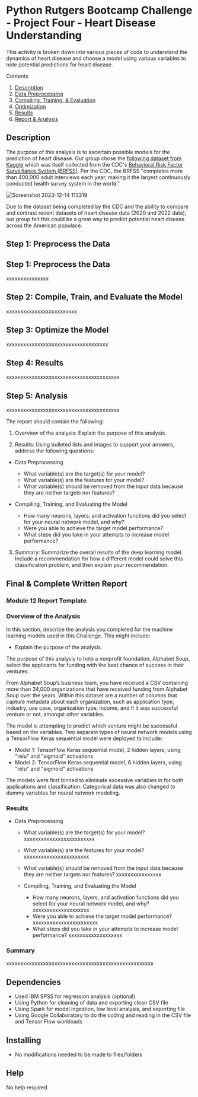 # Python Rutgers Bootcamp Challenge - Project Four - Heart Disease Understanding 

This activity is broken down into various pieces of code to understand the dynamics of heart disease and choose a model using various variables to note potential predictions for heart disease. 

<summary>Contents</summary>
  <ol>
    <li><a href="#desc">Description</a></li>
    <li><a href="#dpp">Data Preprocessing</a></li>
    <li><a href="#cte">Compiling, Training, & Evaluation</a></li>
    <li><a href="#optimize">Optimization</a></li>
    <li><a href="#results">Results</a></li>
    <li><a href="#Analysis">Report & Analysis</a></li>
  </ol>

## Description
<a name="desc"></a>

The purpose of this analysis is to ascertain possible models for the prediction of heart disease. Our group chose the [following dataset from Kaggle](https://www.kaggle.com/datasets/kamilpytlak/personal-key-indicators-of-heart-disease/) which was itself collected from the CDC's [Behavioral Risk Factor Surveillance System (BRFSS)](https://www.cdc.gov/brfss/index.html). Per the CDC, the BRFSS "completes more than 400,000 adult interviews each year, making it the largest continuously conducted health survey system in the world."

![Screenshot 2023-12-14 113319](https://github.com/oliverkisza/Final-Project-Team-1/assets/18508699/ca14849d-d5d9-4c1c-a943-cc6e848c27d0)


Due to the dataset being completed by the CDC and the ability to compare and contrast recent datasets of heart disease data (2020 and 2022 data), our group felt this could be a great way to predict potential heart disease across the American populace. 


## Step 1: Preprocess the Data
<a name="dpp"></a>

## Step 1: Preprocess the Data
xxxxxxxxxxxxxxx
## Step 2: Compile, Train, and Evaluate the Model
<a name="cte"></a>

xxxxxxxxxxxxxxxxxxxxxxxxx

## Step 3: Optimize the Model
<a name="optimize"></a>

xxxxxxxxxxxxxxxxxxxxxxxxxxxxxxxxxxxx
 
 ## Step 4: Results
<a name="results"></a>

xxxxxxxxxxxxxxxxxxxxxxxxxxxxxxxxxxxxxxxx

 ## Step 5: Analysis
<a name="Analysis"></a>

xxxxxxxxxxxxxxxxxxxxxxxxxxxxxxxxxxxxxxxx

The report should contain the following:

1. Overview of the analysis: Explain the purpose of this analysis.

2. Results: Using bulleted lists and images to support your answers, address the following questions:

  * Data Preprocessing
    * What variable(s) are the target(s) for your model?
    * What variable(s) are the features for your model?
    * What variable(s) should be removed from the input data because they are neither targets nor features?

  * Compiling, Training, and Evaluating the Model
    * How many neurons, layers, and activation functions did you select for your neural network model, and why?
    * Were you able to achieve the target model performance?
    * What steps did you take in your attempts to increase model performance?
   
3. Summary: Summarize the overall results of the deep learning model. Include a recommendation for how a different model could solve this classification problem, and then explain your recommendation.

 ## Final & Complete Written Report 

### Module 12 Report Template

### Overview of the Analysis

In this section, describe the analysis you completed for the machine learning models used in this Challenge. This might include:

* Explain the purpose of the analysis.

The purpose of this analysis to help a nonprofit foundation, Alphabet Soup, select the applicants for funding with the best chance of success in their ventures. 

From Alphabet Soup’s business team, you have received a CSV containing more than 34,000 organizations that have received funding from Alphabet Soup over the years. Within this dataset are a number of columns that capture metadata about each organization, such as application type, industry, use case, organization type, income, and if it was successful venture or not, amongst other variables. 

The model is attempting to predict which venture might be successful based on the variables. Two separate types of neural network models using a TensorFlow Keras sequential model were deployed to include: 

* Model 1: TensorFlow Keras sequential model, 2 hidden layers, using "relu" and "sigmoid" activations
* Model 2: TensorFlow Keras sequential model, 6 hidden layers, using "relu" and "sigmoid" activations 

The models were first binned to eliminate excessive variables in for both applications and classification. Categorical data was also changed to dummy variables for neural network modeling. 

### Results

* Data Preprocessing
    * What variable(s) are the target(s) for your model? xxxxxxxxxxxxxxxxxxxxxxxxx
    * What variable(s) are the features for your model? xxxxxxxxxxxxxxxxxxxxxxx
    * What variable(s) should be removed from the input data because they are neither targets nor features? xxxxxxxxxxxxxxxx

  * Compiling, Training, and Evaluating the Model
    * How many neurons, layers, and activation functions did you select for your neural network model, and why? xxxxxxxxxxxxxxxxxxxx
    * Were you able to achieve the target model performance? xxxxxxxxxxxxxxxxxxxxxxx
    * What steps did you take in your attempts to increase model performance? xxxxxxxxxxxxxxxxxxx


### Summary

xxxxxxxxxxxxxxxxxxxxxxxxxxxxxxxxxxxxxxxxxxxxxxxxxxxx
 

## Dependencies

* Used IBM SPSS for regression analysis (optional)
* Using Python for cleaning of data and exporting clean CSV file
* Using Spark for model ingestion, low level analysis, and exporting file
* Using Google Collaboratory to do the coding and reading in the CSV file and Tensor Flow workloads 

## Installing

* No modifications needed to be made to files/folders

## Help

No help required. 
